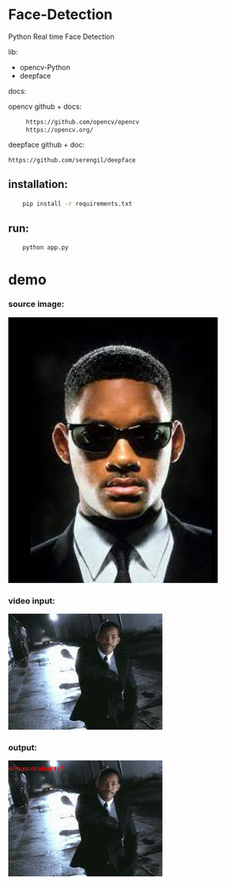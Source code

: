 # Face-Detection
Python Real time Face Detection

lib:

- opencv-Python
- deepface


docs:

opencv github + docs:

         https://github.com/opencv/opencv
         https://opencv.org/

deepface github + doc:

    https://github.com/serengil/deepface



## installation:

```bash
    pip install -r requirements.txt
```

## run:

```bash
    python app.py
```




# demo

### source image:

<img src="./Media/source.png">

### video input:

<img src="./Media/video.gif" >


### output:

<img src="./Media/out.gif" >
